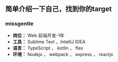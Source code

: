 ## 简单介绍一下自己，找到你的target

### missgentle

- **岗位：** Web 前端开发-1年
- **工具：** Sublime Text ，IntelliJ IDEA
- **语言：** TypeScript ， kotlin ， flex
- **环境：** Nodejs ， webpack ， express ， reactjs
